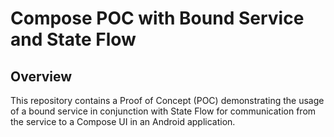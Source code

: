 # Compose POC with Bound Service and State Flow

## Overview

This repository contains a Proof of Concept (POC) demonstrating the usage of a bound service in conjunction with State Flow for communication from the service to a Compose UI in an Android application.
